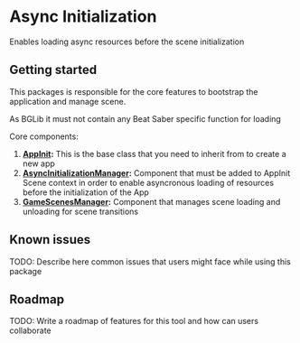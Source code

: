 # Async Initialization

Enables loading async resources before the scene initialization

## Getting started

This packages is responsible for the core features to bootstrap the application and manage scene.

As BGLib it must not contain any Beat Saber specific function for loading

Core components:

1) **[AppInit](Runtime/Initialization/AppInit.cs):** This is the base class that you need to inherit from to create a
   new app
2) **[AsyncInitializationManager](Runtime/Initialization/AsyncInitializationManager.cs):** Component that must be added to AppInit Scene context in order to enable asyncronous
   loading of resources before the initialization of the App
3) **[GameScenesManager](Runtime/SceneManagement/GameScenesManager.cs):** Component that manages scene loading and unloading for scene transitions



## Known issues

TODO: Describe here common issues that users might face while using this package

## Roadmap

TODO: Write a roadmap of features for this tool and how can users collaborate 
